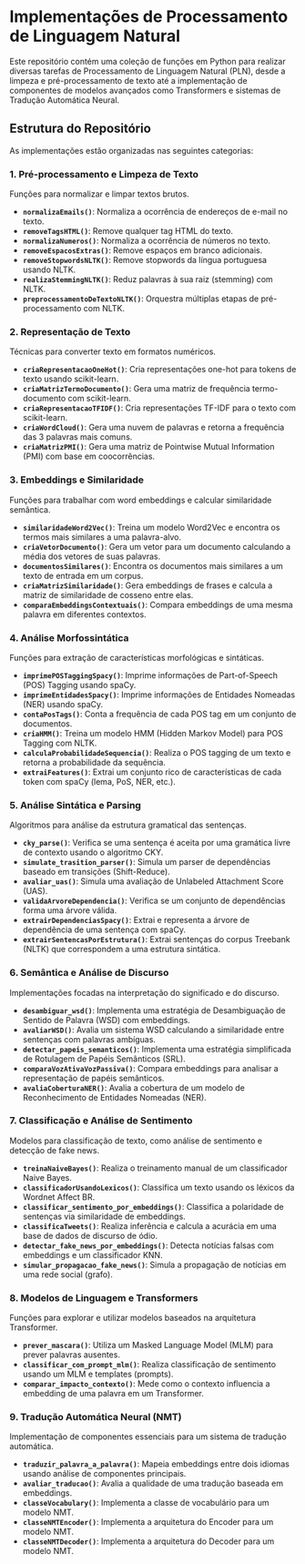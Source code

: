 # Implementações de Processamento de Linguagem Natural

Este repositório contém uma coleção de funções em Python para realizar diversas tarefas de Processamento de Linguagem Natural (PLN), desde a limpeza e pré-processamento de texto até a implementação de componentes de modelos avançados como Transformers e sistemas de Tradução Automática Neural.

## Estrutura do Repositório

As implementações estão organizadas nas seguintes categorias:

### 1. Pré-processamento e Limpeza de Texto
Funções para normalizar e limpar textos brutos.

- **`normalizaEmails()`**: Normaliza a ocorrência de endereços de e-mail no texto.
- **`removeTagsHTML()`**: Remove qualquer tag HTML do texto.
- **`normalizaNumeros()`**: Normaliza a ocorrência de números no texto.
- **`removeEspacosExtras()`**: Remove espaços em branco adicionais.
- **`removeStopwordsNLTK()`**: Remove stopwords da língua portuguesa usando NLTK.
- **`realizaStemmingNLTK()`**: Reduz palavras à sua raiz (stemming) com NLTK.
- **`preprocessamentoDeTextoNLTK()`**: Orquestra múltiplas etapas de pré-processamento com NLTK.

### 2. Representação de Texto
Técnicas para converter texto em formatos numéricos.

- **`criaRepresentacaoOneHot()`**: Cria representações one-hot para tokens de texto usando scikit-learn.
- **`criaMatrizTermoDocumento()`**: Gera uma matriz de frequência termo-documento com scikit-learn.
- **`criaRepresentacaoTFIDF()`**: Cria representações TF-IDF para o texto com scikit-learn.
- **`criaWordCloud()`**: Gera uma nuvem de palavras e retorna a frequência das 3 palavras mais comuns.
- **`criaMatrizPMI()`**: Gera uma matriz de Pointwise Mutual Information (PMI) com base em coocorrências.

### 3. Embeddings e Similaridade
Funções para trabalhar com word embeddings e calcular similaridade semântica.

- **`similaridadeWord2Vec()`**: Treina um modelo Word2Vec e encontra os termos mais similares a uma palavra-alvo.
- **`criaVetorDocumento()`**: Gera um vetor para um documento calculando a média dos vetores de suas palavras.
- **`documentosSimilares()`**: Encontra os documentos mais similares a um texto de entrada em um corpus.
- **`criaMatrizSimilaridade()`**: Gera embeddings de frases e calcula a matriz de similaridade de cosseno entre elas.
- **`comparaEmbeddingsContextuais()`**: Compara embeddings de uma mesma palavra em diferentes contextos.

### 4. Análise Morfossintática
Funções para extração de características morfológicas e sintáticas.

- **`imprimePOSTaggingSpacy()`**: Imprime informações de Part-of-Speech (POS) Tagging usando spaCy.
- **`imprimeEntidadesSpacy()`**: Imprime informações de Entidades Nomeadas (NER) usando spaCy.
- **`contaPosTags()`**: Conta a frequência de cada POS tag em um conjunto de documentos.
- **`criaHMM()`**: Treina um modelo HMM (Hidden Markov Model) para POS Tagging com NLTK.
- **`calculaProbabilidadeSequencia()`**: Realiza o POS tagging de um texto e retorna a probabilidade da sequência.
- **`extraiFeatures()`**: Extrai um conjunto rico de características de cada token com spaCy (lema, PoS, NER, etc.).

### 5. Análise Sintática e Parsing
Algoritmos para análise da estrutura gramatical das sentenças.

- **`cky_parse()`**: Verifica se uma sentença é aceita por uma gramática livre de contexto usando o algoritmo CKY.
- **`simulate_trasition_parser()`**: Simula um parser de dependências baseado em transições (Shift-Reduce).
- **`avaliar_uas()`**: Simula uma avaliação de Unlabeled Attachment Score (UAS).
- **`validaArvoreDependencia()`**: Verifica se um conjunto de dependências forma uma árvore válida.
- **`extrairDependenciasSpacy()`**: Extrai e representa a árvore de dependência de uma sentença com spaCy.
- **`extrairSentencasPorEstrutura()`**: Extrai sentenças do corpus Treebank (NLTK) que correspondem a uma estrutura sintática.

### 6. Semântica e Análise de Discurso
Implementações focadas na interpretação do significado e do discurso.

- **`desambiguar_wsd()`**: Implementa uma estratégia de Desambiguação de Sentido de Palavra (WSD) com embeddings.
- **`avaliarWSD()`**: Avalia um sistema WSD calculando a similaridade entre sentenças com palavras ambíguas.
- **`detectar_papeis_semanticos()`**: Implementa uma estratégia simplificada de Rotulagem de Papéis Semânticos (SRL).
- **`comparaVozAtivaVozPassiva()`**: Compara embeddings para analisar a representação de papéis semânticos.
- **`avaliaCoberturaNER()`**: Avalia a cobertura de um modelo de Reconhecimento de Entidades Nomeadas (NER).

### 7. Classificação e Análise de Sentimento
Modelos para classificação de texto, como análise de sentimento e detecção de fake news.

- **`treinaNaiveBayes()`**: Realiza o treinamento manual de um classificador Naive Bayes.
- **`classificadorUsandoLexicos()`**: Classifica um texto usando os léxicos da Wordnet Affect BR.
- **`classificar_sentimento_por_embeddings()`**: Classifica a polaridade de sentenças via similaridade de embeddings.
- **`classificaTweets()`**: Realiza inferência e calcula a acurácia em uma base de dados de discurso de ódio.
- **`detectar_fake_news_por_embeddings()`**: Detecta notícias falsas com embeddings e um classificador KNN.
- **`simular_propagacao_fake_news()`**: Simula a propagação de notícias em uma rede social (grafo).

### 8. Modelos de Linguagem e Transformers
Funções para explorar e utilizar modelos baseados na arquitetura Transformer.

- **`prever_mascara()`**: Utiliza um Masked Language Model (MLM) para prever palavras ausentes.
- **`classificar_com_prompt_mlm()`**: Realiza classificação de sentimento usando um MLM e templates (prompts).
- **`comparar_impacto_contexto()`**: Mede como o contexto influencia a embedding de uma palavra em um Transformer.

### 9. Tradução Automática Neural (NMT)
Implementação de componentes essenciais para um sistema de tradução automática.

- **`traduzir_palavra_a_palavra()`**: Mapeia embeddings entre dois idiomas usando análise de componentes principais.
- **`avaliar_traducao()`**: Avalia a qualidade de uma tradução baseada em embeddings.
- **`classeVocabulary()`**: Implementa a classe de vocabulário para um modelo NMT.
- **`classeNMTEncoder()`**: Implementa a arquitetura do Encoder para um modelo NMT.
- **`classeNMTDecoder()`**: Implementa a arquitetura do Decoder para um modelo NMT.
